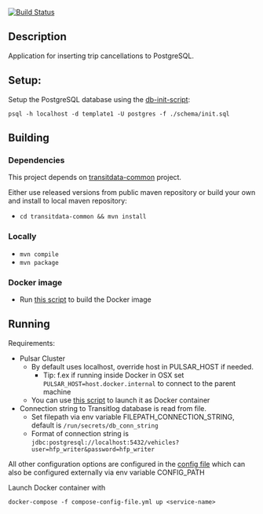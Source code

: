 [![Build Status](https://travis-ci.org/HSLdevcom/transitlog-cancellation-sink.svg?branch=master)](https://travis-ci.org/HSLdevcom/transitlog-cancellation-sink)

## Description

Application for inserting trip cancellations to PostgreSQL.


## Setup:

Setup the PostgreSQL database using the [db-init-script](schema/init.sql):

```   
psql -h localhost -d template1 -U postgres -f ./schema/init.sql
```   

## Building

### Dependencies

This project depends on [transitdata-common](https://github.com/HSLdevcom/transitdata-common) project.

Either use released versions from public maven repository or build your own and install to local maven repository:
  - ```cd transitdata-common && mvn install```  

### Locally

- ```mvn compile```  
- ```mvn package```  

### Docker image

- Run [this script](build-image.sh) to build the Docker image


## Running

Requirements:
- Pulsar Cluster
  - By default uses localhost, override host in PULSAR_HOST if needed.
    - Tip: f.ex if running inside Docker in OSX set `PULSAR_HOST=host.docker.internal` to connect to the parent machine
  - You can use [this script](https://github.com/HSLdevcom/transitdata/blob/master/bin/pulsar/pulsar-up.sh) to launch it as Docker container
- Connection string to Transitlog database is read from file.
  - Set filepath via env variable FILEPATH_CONNECTION_STRING, default is `/run/secrets/db_conn_string`
  - Format of connection string is `jdbc:postgresql://localhost:5432/vehicles?user=hfp_writer&password=hfp_writer`

All other configuration options are configured in the [config file](src/main/resources/environment.conf)
which can also be configured externally via env variable CONFIG_PATH

Launch Docker container with

```docker-compose -f compose-config-file.yml up <service-name>```   
